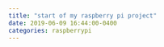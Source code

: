 ```yaml
---
title: "start of my raspberry pi project"
date: 2019-06-09 16:44:00-0400
categories: raspberrypi
---
```








